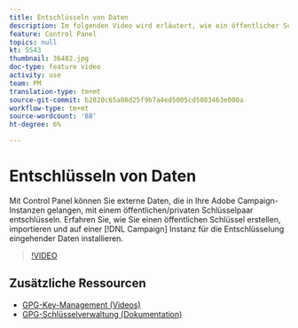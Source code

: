```yaml
---
title: Entschlüsseln von Daten
description: Im folgenden Video wird erläutert, wie ein öffentlicher Schlüssel erstellt und importiert und auf einer Kampagne-Instanz zur Entschlüsselung von Daten installiert wird.
feature: Control Panel
topics: null
kt: 5543
thumbnail: 36482.jpg
doc-type: feature video
activity: use
team: PM
translation-type: tm+mt
source-git-commit: b2820c65a88d25f9b7a4ed5005cd5083463e000a
workflow-type: tm+mt
source-wordcount: '88'
ht-degree: 6%

---
```



# Entschlüsseln von Daten

Mit Control Panel können Sie externe Daten, die in Ihre Adobe Campaign-Instanzen gelangen, mit einem öffentlichen/privaten Schlüsselpaar entschlüsseln.
Erfahren Sie, wie Sie einen öffentlichen Schlüssel erstellen, importieren und auf einer [!DNL Campaign] Instanz für die Entschlüsselung eingehender Daten installieren.

>[!VIDEO](https://video.tv.adobe.com/v/36482?quality=12)

## Zusätzliche Ressourcen

* [GPG-Key-Management (Videos)](./gpg-key-management-overview.md)
* [GPG-Schlüsselverwaltung (Dokumentation)](https://docs.adobe.com/content/help/en/control-panel/using/instances-settings/gpg-keys-management.html)
